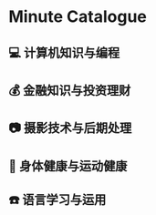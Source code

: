 # Minute Catalogue

## :computer: ​计算机知识与编程

## :moneybag: 金融知识与投资理财

## :camera: 摄影技术与后期处理

## :muscle: 身体健康与运动健康

## :telephone: 语言学习与运用